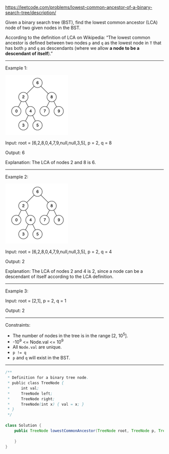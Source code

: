 https://leetcode.com/problems/lowest-common-ancestor-of-a-binary-search-tree/description/

Given a binary search tree (BST), find the lowest common ancestor (LCA) node of two given nodes in the BST.

According to the definition of LCA on Wikipedia: “The lowest common ancestor is defined between two nodes `p` and `q` as the lowest node in `T` that has both `p` and `q` as descendants (where we allow **a node to be a descendant of itself**).”

---

Example 1:

![image](/img/binarysearchtree_improved.png)

Input: root = [6,2,8,0,4,7,9,null,null,3,5], p = 2, q = 8

Output: 6

Explanation: The LCA of nodes 2 and 8 is 6.

---

Example 2:

![image](/img/binarysearchtree_improved2.png)

Input: root = [6,2,8,0,4,7,9,null,null,3,5], p = 2, q = 4

Output: 2

Explanation: The LCA of nodes 2 and 4 is 2, since a node can be a descendant of itself according to the LCA definition.

---

Example 3:

Input: root = [2,1], p = 2, q = 1

Output: 2

---

Constraints:

- The number of nodes in the tree is in the range [2, 10<sup>5</sup>].
- -10<sup>9</sup> <= Node.val <= 10<sup>9</sup>
- All `Node.val` are unique.
- `p != q`
- `p` and `q` will exist in the BST.

---

```java
/**
 * Definition for a binary tree node.
 * public class TreeNode {
 *     int val;
 *     TreeNode left;
 *     TreeNode right;
 *     TreeNode(int x) { val = x; }
 * }
 */

class Solution {
    public TreeNode lowestCommonAncestor(TreeNode root, TreeNode p, TreeNode q) {

    }
}
```
